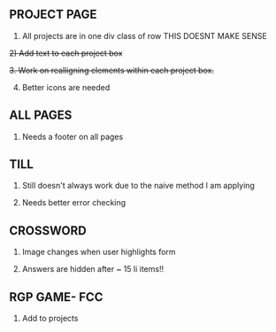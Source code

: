 ## PROJECT PAGE
1) All projects are in one div class of row THIS DOESNT MAKE SENSE

~~2) Add text to each project box~~

~~3. Work on realligning elements within each project box.~~

4) Better icons are needed

## ALL PAGES

1) Needs a footer on all pages

## TILL

1) Still doesn't always work due to the naive method I am applying

2) Needs better error checking

## CROSSWORD

1) Image changes when user highlights form

2) Answers are hidden after ~ 15 li items!!

## RGP GAME- FCC

1) Add to projects 